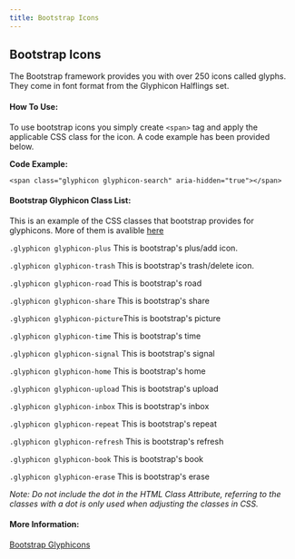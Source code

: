 ```yaml
---
title: Bootstrap Icons
---
```

## Bootstrap Icons

The Bootstrap framework provides you with over 250 icons called glyphs. They come in font format from the Glyphicon Halflings set.

#### How To Use:

To use bootstrap icons you simply create `<span>` tag and apply the applicable CSS class for the icon. A code example has been provided below.

**Code Example:**

`<span class="glyphicon glyphicon-search" aria-hidden="true"></span>`

<span class="glyphicon glyphicon-search" aria-hidden="true"></span>

#### Bootstrap Glyphicon Class List:
This is an example of the CSS classes that bootstrap provides for glyphicons. More of them is avalible <a href='https://getbootstrap.com/docs/3.3/components/#glyphicons' target='_blank' rel='nofollow'>here</a>

`.glyphicon glyphicon-plus` This is bootstrap's plus/add icon.

<span class="glyphicon glyphicon-plus" aria-hidden="true"></span>

`.glyphicon glyphicon-trash` This is bootstrap's trash/delete icon.

<span class="glyphicon glyphicon-trash" aria-hidden="true"></span>

`.glyphicon glyphicon-road` This is bootstrap's road

<span class="glyphicon glyphicon-road" aria-hidden="true"></span>

`.glyphicon glyphicon-share` This is bootstrap's share

<span class="glyphicon glyphicon-share" aria-hidden="true"></span>

`.glyphicon glyphicon-picture`This is bootstrap's picture

<span class="glyphicon glyphicon-picture" aria-hidden="true"></span>

 `.glyphicon glyphicon-time` This is bootstrap's time
 
<span class="glyphicon glyphicon-time" aria-hidden="true"></span>

`.glyphicon glyphicon-signal` This is bootstrap's signal

<span class="glyphicon glyphicon-signal" aria-hidden="true"></span>

`.glyphicon glyphicon-home` This is bootstrap's home

<span class="glyphicon glyphicon-home" aria-hidden="true"></span>

`.glyphicon glyphicon-upload` This is bootstrap's upload

<span class="glyphicon glyphicon-upload" aria-hidden="true"></span>

`.glyphicon glyphicon-inbox` This is bootstrap's inbox

<span class="glyphicon glyphicon-inbox" aria-hidden="true"></span>

`.glyphicon glyphicon-repeat` This is bootstrap's repeat

<span class="glyphicon glyphicon-repeat" aria-hidden="true"></span>

`.glyphicon glyphicon-refresh` This is bootstrap's refresh

<span class="glyphicon glyphicon-refresh" aria-hidden="true"></span>

`.glyphicon glyphicon-book` This is bootstrap's book

<span class="glyphicon glyphicon-book" aria-hidden="true"></span>

`.glyphicon glyphicon-erase` This is bootstrap's erase

<span class="glyphicon glyphicon-erase" aria-hidden="true"></span>

_Note: Do not include the dot in the HTML Class Attribute, referring to the classes with a dot is only used when adjusting the classes in CSS._

#### More Information:
<a href='https://getbootstrap.com/docs/3.3/components/#glyphicons' target='_blank' rel='nofollow'>Bootstrap Glyphicons</a>


